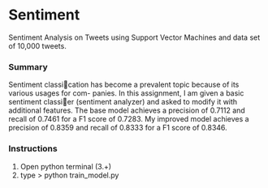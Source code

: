 # Sentiment
Sentiment Analysis on Tweets using Support Vector Machines and data set of 10,000 tweets.

### Summary
Sentiment classication has become a prevalent topic because of its various usages for com-
panies. In this assignment, I am given a basic sentiment classier (sentiment analyzer) and
asked to modify it with additional features. The base model achieves a precision of 0.7112
and recall of 0.7461 for a F1 score of 0.7283. My improved model achieves a precision of
0.8359 and recall of 0.8333 for a F1 score of 0.8346.

### Instructions
1. Open python terminal (3.+)
2. type > python train_model.py
